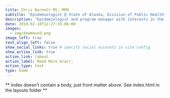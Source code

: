 ```yaml
---
title: Chris Barnett MS, MPH
subtitle: "Epidemiologist @ State of Alaska, Division of Public Health"
description: "Epidemiologist and program manager with interests in the intersection of data science and public health (and playing outside in Alaska)"
date: 2019-02-18T12:27:33-06:00
images:
  - img/dewmound.png
image_left: true
text_align_left: false
show_social_links: true # specify social accounts in site config
show_action_link: true
action_link: /about
action_label: Read More &rarr;
action_type: text
type: home
---
```


** index doesn't contain a body, just front matter above.
See index.html in the layouts folder **
